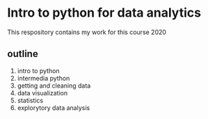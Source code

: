 # Intro to python for data analytics

This respository contains my work for this course 2020

## outline

1. intro to python
2. intermedia python
3. getting and cleaning data 
4. data visualization 
5. statistics
6. explorytory data analysis

